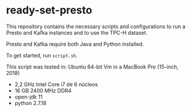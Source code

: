 # ready-set-presto

This repository contains the necessary scripts and configurations to run a Presto and Kafka instances and to use the TPC-H dataset.

Presto and Kafka require both Java and Python installed.

To get started, run `script.sh`.

This script was tested in:
Ubuntu 64-bit Vm in a MacBook Pro (15-inch, 2018)
- 2,2 GHz Intel Core i7 de 6 núcleos
- 16 GB 2400 MHz DDR4
- open-jdk 11
- python 2.7.18
